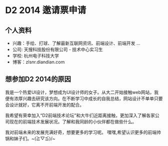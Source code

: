# D2 2014 邀请票申请

## 个人资料
- 兴趣：手绘、打球、了解最新互联网资讯、前端设计、前端开发      ...
- 公司: 天搜科技股份有限公司 - 技术中心实习生
- 学校: 杭州电子科技大学
- 博客：zlsnr.diandian.com

## 想参加D2 2014的原因

我是一个热爱UI设计，梦想成为UI设计师的女子。从大二开始接触web网站，我便有浓厚兴趣去研究该方向。在不断学习中成长的自我总结，网站设计不单单只要会设计就好，它离不开前端开发的配合。


我希望有荣幸加入“D2前端技术论坛”和大牛们近距离接触，更加深入了解各家公司现在的前端技术发展状况。了解和我同龄的小伙伴都在做些什么。


我对前端未来的发展充满好奇，想要更多的学习呢。 嘿嘿,希望认识更多的前端帅锅和妹子们。~\(≧▽≦)/~
